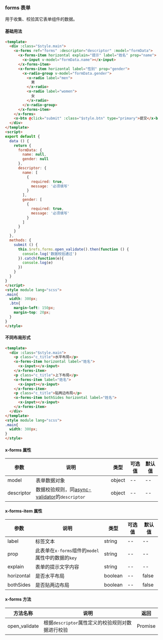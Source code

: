 ### forms 表单
用于收集、校验其它表单组件的数据。

#### 基础用法
```html
<template>
  <div :class="$style.main">
    <x-forms ref="forms" :descriptor="descriptor" :model="formData">
      <x-forms-item horizontal explain="提示" label="姓名" prop="name">
        <x-input v-model="formData.name"></x-input>
      </x-forms-item>
      <x-forms-item horizontal label="性别" prop="gender">
        <x-radio-group v-model="formData.gender">
          <x-radio label="men">
            男
          </x-radio>
          <x-radio label="women">
            女
          </x-radio>
        </x-radio-group>
      </x-forms-item>
    </x-forms>
    <x-btn @click="submit" :class="$style.btn" type="primary">提交</x-btn>
  </div>
</template>
<script>
export default {
  data () {
    return {
      formData: {
        name: null,
        gender: null
      },
      descriptor: {
        name: [
          {
            required: true,
            message: '必须填写'
          }
        ],
        gender: [
          {
            required: true,
            message: '必须填写'
          }
        ]
      }
    }
  },
  methods: {
    submit () {
      this.$refs.forms.open_validate().then(function () {
        console.log('数据校验通过')
      }).catch(function(e){
        console.log(e)
      })
    }
  }
}
</script>
<style module lang="scss">
.main{
  width: 300px;
  .btn{
    margin-left: 150px;
    margin-top: 20px;
  }
}
</style>
```
#### 不同布局形式
```html
<template>
  <div :class="$style.main">
    <p class="c_title">水平布局</p>
    <x-forms-item horizontal label="姓名">
      <x-input></x-input>
    </x-forms-item>
    <p class="c_title">上下布局</p>
    <x-forms-item label="姓名">
      <x-input></x-input>
    </x-forms-item>
    <p class="c_title">贴两边布局</p>
    <x-forms-item bothSides horizontal label="姓名">
      <x-input></x-input>
    </x-forms-item>
  </div>
</template>
<style module lang="scss">
.main{
  width: 300px;
}
</style>
```

#### x-forms 属性
| 参数      | 说明    | 类型      | 可选值       | 默认值   |
|---------- |-------- |---------- |-------------  |-------- |
|  model  | 表单数据对象 | object  |   -- |    --     |
|  descriptor  | 数据校验规则，同[async-validator](https://github.com/yiminghe/async-validator)的`descriptor` | object  |   -- |    --     |

#### x-forms-item 属性
| 参数      | 说明    | 类型      | 可选值       | 默认值   |
|---------- |-------- |---------- |-------------  |-------- |
|  label  | 标签文本 | string  |   -- |    --     |
|  prop  | 此表单在`x-forms`组件的`model`属性中的数据的`key` | string  |   -- |    --     |
|  explain  | 表单的提示文字内容 | string  |   -- |    --     |
|  horizontal  | 是否水平布局 | boolean  |   -- |    false     |
|  bothSides  | 是否贴两边布局 | boolean  |   -- |    false     |

#### x-forms 方法
| 方法名称      | 说明    | 返回  |
|---------- |-------- |---------- |
| open_validate | 根据`descriptor`属性定义的校验规则对数据进行校验 |  Promise  |